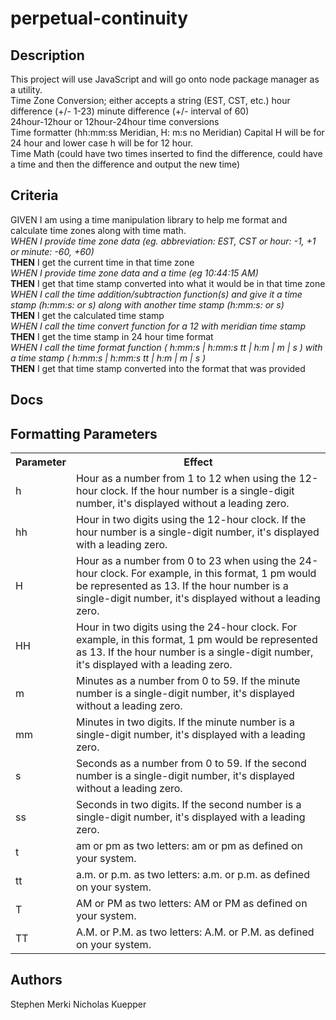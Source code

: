 # perpetual-continuity

## Description

This project will use JavaScript and will go onto node package manager as a utility.<br>
Time Zone Conversion; either accepts a string (EST, CST, etc.) hour difference (+/- 1-23) minute difference (+/- interval of 60)<br>
24hour-12hour or 12hour-24hour time conversions<br>
Time formatter (hh:mm:ss Meridian, H: m:s no Meridian) Capital H will be for 24 hour and lower case h will be for 12 hour.<br>
Time Math (could have two times inserted to find the difference, could have a time and then the difference and output the new time)<br>

## Criteria

GIVEN I am using a time manipulation library to help me format and calculate time zones along with time math. <br>
*WHEN I provide time zone data (eg. abbreviation: EST, CST or hour: -1, +1 or minute: -60, +60)*<br>
__THEN__ I get the current time in that time zone<br>
*WHEN I provide time zone data and a time (eg 10:44:15 AM)*<br>
__THEN__ I get that time stamp converted into what it would be in that time zone<br>
*WHEN I call the time addition/subtraction function(s) and give it a time stamp (h:mm:s: or s) along with another time stamp (h:mm:s: or s)* <br>
__THEN__ I get the calculated time stamp <br>
*WHEN I call the time convert function for a 12 with meridian time stamp* <br>
__THEN__ I get the time stamp in 24 hour time format <br>
*WHEN I call the time format function ( h:mm:s | h:mm:s tt | h:m | m | s ) with a time stamp ( h:mm:s | h:mm:s tt | h:m | m | s )* <br>
__THEN__ I get that time stamp converted into the format that was provided <br>

## Docs

## Formatting Parameters

<table>
<tr>
<th>Parameter</th>
<th>Effect</th>
</tr>
<tr>
<td>h</td>
<td>Hour as a number from 1 to 12 when using the 12-hour clock. If the hour number is a single-digit number, it's displayed without a leading zero.</td>
</tr>
<tr>
<td>hh</td>
<td>Hour in two digits using the 12-hour clock. If the hour number is a single-digit number, it's displayed with a leading zero.</td>
</tr>
<tr>
<td>H</td>
<td>Hour as a number from 0 to 23 when using the 24-hour clock. For example, in this format, 1 pm would be represented as 13. If the hour number is a single-digit number, it's displayed without a leading zero.</td>
</tr>
<tr>
<td>HH</td>
<td>Hour in two digits using the 24-hour clock. For example, in this format, 1 pm would be represented as 13. If the hour number is a single-digit number, it's displayed with a leading zero.</td>
</tr>
<tr>
<td>m</td>
<td>Minutes as a number from 0 to 59. If the minute number is a single-digit number, it's displayed without a leading zero.</td>
</tr>
<tr>
<td>mm</td>
<td>Minutes in two digits. If the minute number is a single-digit number, it's displayed with a leading zero.</td>
</tr>
<tr>
<td>s</td>
<td>Seconds as a number from 0 to 59. If the second number is a single-digit number, it's displayed without a leading zero.</td>
</tr>
<tr>
<td>ss</td>
<td>Seconds in two digits. If the second number is a single-digit number, it's displayed with a leading zero.</td>
</tr>
<tr>
<td>t</td>
<td>am or pm as two letters: am or pm as defined on your system.</td>
</tr>
<tr>
<td>tt</td>
<td>a.m. or p.m. as two letters: a.m. or p.m. as defined on your system.</td>
</tr>
<td>T</td>
<td>AM or PM as two letters: AM or PM as defined on your system.</td>
</tr>
<tr>
<td>TT</td>
<td>A.M. or P.M. as two letters: A.M. or P.M. as defined on your system.</td>
</tr>
</table>

## Authors

Stephen Merki
Nicholas Kuepper